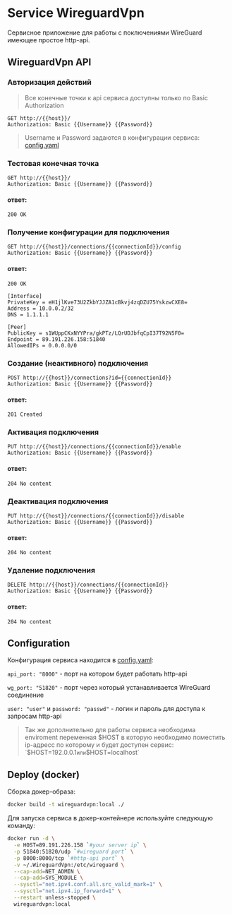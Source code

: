 # Service WireguardVpn
Сервисное приложение для работы с поключениями WireGuard имеющее простое http-api.

## WireguardVpn API

### Авторизация действий
> Все конечные точки к api сервиса доступны только по Basic Authorization
```http
GET http://{{host}}/
Authorization: Basic {{Username}} {{Password}}
```
> Username и Password задаются в конфигурации сервиса: [config.yaml](./cmd/config.yaml)

### Тестовая конечная точка
```http
GET http://{{host}}/
Authorization: Basic {{Username}} {{Password}}
```
#### ответ:
```http
200 OK
```

### Получение конфигурации для подключения
```http
GET http://{{host}}/connections/{{connectionId}}/config
Authorization: Basic {{Username}} {{Password}}
```
#### ответ:
```http
200 OK
```
```
[Interface]
PrivateKey = eH1jlKve73U2ZkbYJJZA1cBkvj4zqDZU75YskzwCXE8=
Address = 10.0.0.2/32
DNS = 1.1.1.1

[Peer]
PublicKey = s1WUppCKxNYYPra/gkPTz/LQrUDJbfqCpI37T92N5F0=
Endpoint = 89.191.226.158:51840
AllowedIPs = 0.0.0.0/0
```

### Создание (неактивного) подключения
```http
POST http://{{host}}/connections?id={{connectionId}}
Authorization: Basic {{Username}} {{Password}}
```
#### ответ:
```http
201 Created
```

### Активация подключения
```http
PUT http://{{host}}/connections/{{connectionId}}/enable
Authorization: Basic {{Username}} {{Password}}
```
#### ответ:
```http
204 No content
```

### Деактивация подключения
```http
PUT http://{{host}}/connections/{{connectionId}}/disable
Authorization: Basic {{Username}} {{Password}}
```
#### ответ:
```http
204 No content
```

### Удаление подключения
```http
DELETE http://{{host}}/connections/{{connectionId}}
Authorization: Basic {{Username}} {{Password}}
```
#### ответ:
```http
204 No content
```


## Configuration
Конфигурация сервиса находится в [config.yaml](./cmd/config.yaml):

`api_port: "8000"` - порт на котором будет работать http-api

`wg_port: "51820"` - порт через который устанавливается WireGuard соединение

`user: "user"` и `password: "passwd"` - логин и пароль для доступа к запросам http-api

> Так же дополнительно для работы сервиса необходима enviroment переменная $HOST в которую необходимо поместить ip-адресс по которому и будет доступен сервис:
`$HOST=192.0.0.1` или `$HOST=localhost`


## Deploy (docker)
Сборка докер-образа:
```bash
docker build -t wireguardvpn:local ./
```
Для запуска сервиса в докер-контейнере используйте следующую команду:
```bash
docker run -d \
  -e HOST=89.191.226.158 `#your server ip` \
  -p 51840:51820/udp `#wireguard port` \
  -p 8000:8000/tcp `#http-api port` \
  -v ~/.WireguardVpn:/etc/wireguard \
  --cap-add=NET_ADMIN \
  --cap-add=SYS_MODULE \
  --sysctl="net.ipv4.conf.all.src_valid_mark=1" \
  --sysctl="net.ipv4.ip_forward=1" \
  --restart unless-stopped \
  wireguardvpn:local
```